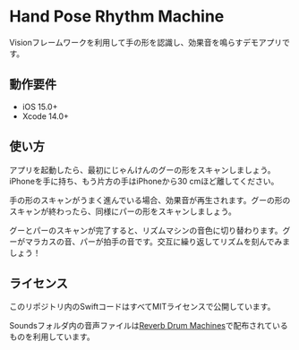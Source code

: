 # Hand Pose Rhythm Machine

Visionフレームワークを利用して手の形を認識し、効果音を鳴らすデモアプリです。

## 動作要件

- iOS 15.0+
- Xcode 14.0+

## 使い方

アプリを起動したら、最初にじゃんけんのグーの形をスキャンしましょう。iPhoneを手に持ち、もう片方の手はiPhoneから30 cmほど離してください。

手の形のスキャンがうまく進んでいる場合、効果音が再生されます。グーの形のスキャンが終わったら、同様にパーの形をスキャンしましょう。

グーとパーのスキャンが完了すると、リズムマシンの音色に切り替わります。グーがマラカスの音、パーが拍手の音です。交互に繰り返してリズムを刻んでみましょう！

## ライセンス

このリポジトリ内のSwiftコードはすべてMITライセンスで公開しています。

Soundsフォルダ内の音声ファイルは[Reverb Drum Machines](https://reverb.com/software/samples-and-loops/reverb/3514-reverb-drum-machines-the-complete-collection)で配布されているものを利用しています。
